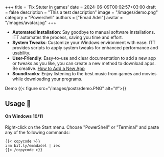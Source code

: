 +++
title = 'Fix Stuter in games'
date = 2024-06-09T00:02:57+03:00
draft = false
description  = "This a test description"
image = "/images/demo.png"
category = "Powershell"
authors = ["Emad Adel"]
avatar = "/images/avatar.jpg"
+++

- **Automated Installation**: Say goodbye to manual software installations. ITT automates the process, saving you time and effort.
- **System Tweaks**: Customize your Windows environment with ease. ITT provides scripts to apply system tweaks for enhanced performance and usability.
- **User-Friendly**: Easy-to-use and clear documentation  to add a new app or tweaks as you like, you can create a new method to download apps. Be creative. <a href="#--how-to-add-a-new-apptweakostquote">How to Add a New App</a>
- **Soundtracks**: Enjoy listening to the best music from games and movies while downloading your programs.


Demo
{{< figure src="/images/posts/demo.PNG" alt="#">}}

## Usage 🚀
#### On Windows 10/11
Right-click on the Start menu.
Choose "PowerShell" or "Terminal" and paste any of the following commands:

``````Poershlel
{{< copycode >}}
irm bit.ly/emadadel | iex
{{< /copycode >}}

